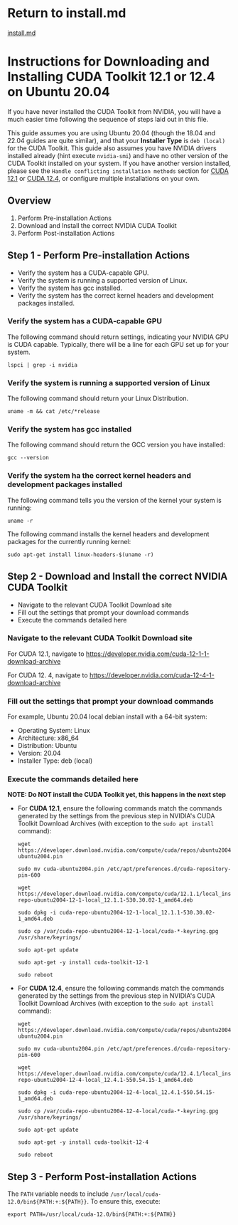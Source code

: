 # Return to install.md

[install.md](../install/install.md)

# Instructions for Downloading and Installing CUDA Toolkit 12.1 or 12.4 on Ubuntu 20.04

If you have never installed the CUDA Toolkit from NVIDIA, you will have a much easier time following the sequence of steps laid out in this file. 

This guide assumes you are using Ubuntu 20.04 (though the 18.04 and 22.04 guides are quite similar), and that your **Installer Type** is `deb (local)` for the CUDA Toolkit. This guide also assumes you have NVIDIA drivers installed already (hint execute `nvidia-smi`) and have no other version of the CUDA Toolkit installed on your system. If you have another version installed, please see the `Handle conflicting installation methods` section for [CUDA 12.1](https://docs.nvidia.com/cuda/archive/12.1.1/cuda-installation-guide-linux/index.html#handle-conflicting-installation-methods) or [CUDA 12.4](https://docs.nvidia.com/cuda/archive/12.4.1/cuda-installation-guide-linux/index.html#handle-conflicting-installation-methods), or configure multiple installations on your own.

## Overview

1. Perform Pre-installation Actions
2. Download and Install the correct NVIDIA CUDA Toolkit
3. Perform Post-installation Actions

## Step 1 - Perform Pre-installation Actions

- Verify the system has a CUDA-capable GPU.
- Verify the system is running a supported version of Linux.
- Verify the system has gcc installed.
- Verify the system has the correct kernel headers and development packages installed.

### Verify the system has a CUDA-capable GPU

The following command should return settings, indicating your NVIDIA GPU is CUDA capable. Typically, there will be a line for each GPU set up for your system.
```
lspci | grep -i nvidia
```

### Verify the system is running a supported version of Linux

The following command should return your Linux Distribution.
```
uname -m && cat /etc/*release
```

### Verify the system has gcc installed

The following command should return the GCC version you have installed:
```
gcc --version
```

### Verify the system ha the correct kernel headers and development packages installed

The following command tells you the version of the kernel your system is running:
```
uname -r
```

The following command installs the kernel headers and development packages for the currently running kernel:
```
sudo apt-get install linux-headers-$(uname -r)
```

## Step 2 - Download and Install the correct NVIDIA CUDA Toolkit

- Navigate to the relevant CUDA Toolkit Download site
- Fill out the settings that prompt your download commands
- Execute the commands detailed here

### Navigate to the relevant CUDA Toolkit Download site

For CUDA 12.1, navigate to https://developer.nvidia.com/cuda-12-1-1-download-archive

For CUDA 12. 4, navigate to https://developer.nvidia.com/cuda-12-4-1-download-archive

### Fill out the settings that prompt your download commands

For example, Ubuntu 20.04 local debian install with a 64-bit system:
- Operating System: Linux
- Architecture: x86_64
- Distribution: Ubuntu
- Version: 20.04
- Installer Type: deb (local)

### Execute the commands detailed here

**NOTE: Do NOT install the CUDA Toolkit yet, this happens in the next step**

- For **CUDA 12.1**, ensure the following commands match the commands generated by the settings from the previous step in NVIDIA's CUDA Toolkit Download Archives (with exception to the `sudo apt install` command):
  ```
  wget https://developer.download.nvidia.com/compute/cuda/repos/ubuntu2004/x86_64/cuda-ubuntu2004.pin
  ```
  ```
  sudo mv cuda-ubuntu2004.pin /etc/apt/preferences.d/cuda-repository-pin-600
  ```
  ```
  wget https://developer.download.nvidia.com/compute/cuda/12.1.1/local_installers/cuda-repo-ubuntu2004-12-1-local_12.1.1-530.30.02-1_amd64.deb
  ```
  ```
  sudo dpkg -i cuda-repo-ubuntu2004-12-1-local_12.1.1-530.30.02-1_amd64.deb
  ```
  ```
  sudo cp /var/cuda-repo-ubuntu2004-12-1-local/cuda-*-keyring.gpg /usr/share/keyrings/
  ```
  ```
  sudo apt-get update
  ```
  ```
  sudo apt-get -y install cuda-toolkit-12-1
  ```
  ```
  sudo reboot
  ```

- For **CUDA 12.4**, ensure the following commands match the commands generated by the settings from the previous step in NVIDIA's CUDA Toolkit Download Archives (with exception to the `sudo apt install` command):
  ```
  wget https://developer.download.nvidia.com/compute/cuda/repos/ubuntu2004/x86_64/cuda-ubuntu2004.pin
  ```
  ```
  sudo mv cuda-ubuntu2004.pin /etc/apt/preferences.d/cuda-repository-pin-600
  ```
  ```
  wget https://developer.download.nvidia.com/compute/cuda/12.4.1/local_installers/cuda-repo-ubuntu2004-12-4-local_12.4.1-550.54.15-1_amd64.deb
  ```
  ```
  sudo dpkg -i cuda-repo-ubuntu2004-12-4-local_12.4.1-550.54.15-1_amd64.deb
  ```
  ```
  sudo cp /var/cuda-repo-ubuntu2004-12-4-local/cuda-*-keyring.gpg /usr/share/keyrings/
  ```
  ```
  sudo apt-get update
  ```
  ```
  sudo apt-get -y install cuda-toolkit-12-4
  ```
  ```
  sudo reboot
  ```

## Step 3 - Perform Post-installation Actions

The `PATH` variable needs to include `/usr/local/cuda-12.0/bin${PATH:+:${PATH}}`. To ensure this, execute:
```
export PATH=/usr/local/cuda-12.0/bin${PATH:+:${PATH}}
```

